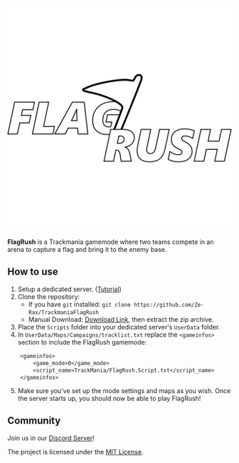 ![FlagRush Logo](Assets/logo_nobackground.png)

**FlagRush** is a Trackmania gamemode where two teams compete in an arena to capture a flag and bring it to the enemy base.

## How to use

1. Setup a dedicated server. ([Tutorial](https://forums.ubisoft.com/showthread.php/2242192-Tutorial-Trackmania-2020-Dedicated-Server))
2. Clone the repository:
	-	If you have `git` installed: `git clone https://github.com/Ze-Rax/TrackmaniaFlagRush`
	- Manual Download: [Download Link](https://github.com/Ze-Rax/TrackmaniaFlagRush/archive/refs/heads/main.zip), then extract the zip archive.
3. Place the `Scripts` folder into your dedicated server's `UserData` folder.
4. In `UserData/Maps/Campaigns/tracklist.txt` replace the `<gameinfos>` section to include the FlagRush gamemode:
```
	<gameinfos>
		<game_mode>0</game_mode>
		<script_name>TrackMania/FlagRush.Script.txt</script_name>
	</gameinfos>
```
5. Make sure you've set up the mode settings and maps as you wish. Once the server starts up, you should now be able to play FlagRush!

## Community

Join us in our [Discord Server](https://discord.gg/J6ApdyRqEZ)!

The project is licensed under the [MIT License](LICENSE).